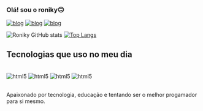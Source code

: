 


### Olá! sou o roniky🙃

[![blog](https://img.shields.io/badge/WhatsApp-25D366?style=for-the-badge&logo=whatsapp&logoColor=white)](http://whatsapp.com/85998243570)
[![blog](https://img.shields.io/badge/Instagram-E4405F?style=for-the-badge&logo=instagram&logoColor=white)](http://instagram.com/liu_seila)
[![blog](https://img.shields.io/badge/Discord-7289DA?style=for-the-badge&logo=discord&logoColor=white)](http://discord.com/luffynho#6634)


![Roniky GitHub stats](https://github-readme-stats.vercel.app/api?username=roniky&show_icons=true&theme=tokyonight)
[![Top Langs](https://github-readme-stats.vercel.app/api/top-langs/?username=roniky)](https://github.com/anuraghazra/github-readme-stats)

## Tecnologias que uso no meu dia

<div styles='display: inline_block'><br/>
<img align='center' alt="html5" src="https://img.shields.io/badge/HTML5-E34F26?style=for-the-badge&logo=html5&logoColor=white"/>
<img align='center' alt="html5" src="https://img.shields.io/badge/JavaScript-F7DF1E?style=for-the-badge&logo=javascript&logoColor=black"/>
<img align='center' alt="html5" src="https://img.shields.io/badge/CSS3-1572B6?style=for-the-badge&logo=css3&logoColor=white"/>
<img align='center' alt="html5" src="https://img.shields.io/badge/Node.js-43853D?style=for-the-badge&logo=node.js&logoColor=white"/>
</div><br>

Apaixonado por tecnologia, educação e tentando ser o melhor progamador para si mesmo.
